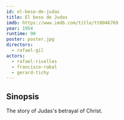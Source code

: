 ```yaml
---
id: el-beso-de-judas
title: El beso de Judas
imdb: https://www.imdb.com/title/tt0046769
year: 1954
runtime: 90
poster: poster.jpg
directors:
  - rafael-gil
actors:
  - rafael-rivelles
  - francisco-rabal
  - gerard-tichy
---
```


## Sinopsis

The story of Judas's betrayal of Christ.
